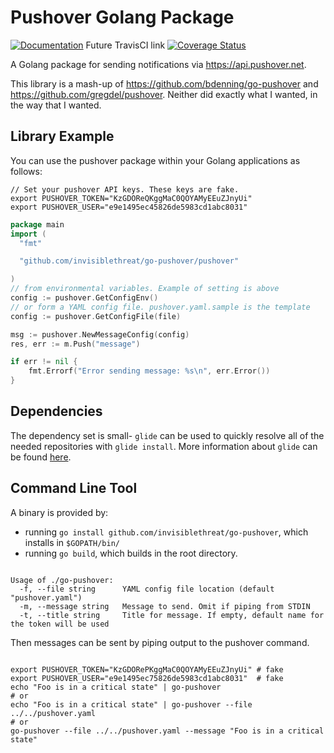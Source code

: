 # Pushover Golang Package

[![Documentation](https://godoc.org/github.com/invisiblethreat/go-pushover/pushover?status.svg)](https://godoc.org/github.com/invisiblethreat/go-pushover) Future TravisCI link [![Coverage Status](https://coveralls.io/repos/invisiblethreat/go-pushover/badge.svg?branch=master&service=github)](https://coveralls.io/github/invisiblethreat/go-pushover?branch=master)

A Golang package for sending notifications via https://api.pushover.net.

This library is a mash-up of https://github.com/bdenning/go-pushover and
https://github.com/gregdel/pushover. Neither did exactly what I wanted, in the
way that I wanted.

## Library Example

You can use the pushover package within your Golang applications as follows:

```shell
// Set your pushover API keys. These keys are fake.
export PUSHOVER_TOKEN="KzGDOReQKggMaC0QOYAMyEEuZJnyUi"
export PUSHOVER_USER="e9e1495ec45826de5983cd1abc8031"
```

```go
package main
import (
  "fmt"

  "github.com/invisiblethreat/go-pushover/pushover"

)
// from environmental variables. Example of setting is above
config := pushover.GetConfigEnv()
// or form a YAML config file. pushover.yaml.sample is the template
config := pushover.GetConfigFile(file)

msg := pushover.NewMessageConfig(config)
res, err := m.Push("message")

if err != nil {
    fmt.Errorf("Error sending message: %s\n", err.Error())
}
```

## Dependencies

The dependency set is small- `glide` can be used to quickly resolve
all of the needed repositories with `glide install`. More information about
`glide` can be found [here](https://github.com/Masterminds/glide).

## Command Line Tool

A binary is provided by:

* running `go install github.com/invisiblethreat/go-pushover`, which installs in `$GOPATH/bin/`
* running `go build`, which builds in the root directory.

```shell

Usage of ./go-pushover:
  -f, --file string      YAML config file location (default "pushover.yaml")
  -m, --message string   Message to send. Omit if piping from STDIN
  -t, --title string     Title for message. If empty, default name for the token will be used

  ```

Then messages can be sent by piping output to the pushover command.

```shell

export PUSHOVER_TOKEN="KzGDORePKggMaC0QOYAMyEEuZJnyUi" # fake
export PUSHOVER_USER="e9e1495ec75826de5983cd1abc8031"  # fake
echo "Foo is in a critical state" | go-pushover
# or
echo "Foo is in a critical state" | go-pushover --file ../../pushover.yaml
# or
go-pushover --file ../../pushover.yaml --message "Foo is in a critical state"


```
